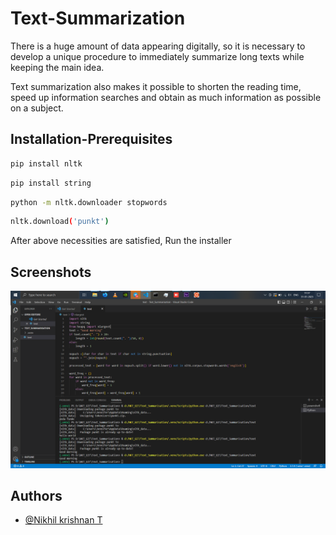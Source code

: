 # Text-Summarization

There is a huge amount of data appearing digitally, so it is necessary to develop a unique procedure to immediately summarize long texts while keeping the main idea. 

Text summarization also makes it possible to shorten the reading time, speed up information searches and obtain as much information as possible on a subject.





## Installation-Prerequisites

```bash 
pip install nltk
```
```bash
pip install string
```
```bash
python -m nltk.downloader stopwords
```
```bash
nltk.download('punkt')
```


After above necessities are satisfied, Run the installer
## Screenshots

![App Screenshot](https://github.com/Nikhil-Krishnan-T/Text-Summarization/blob/main/Result/Screenshot%202023-01-31%20113745.png)


## Authors

- [@Nikhil krishnan T](https://github.com/Nikhil-Krishnan-T)

